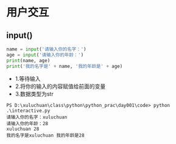 # 用户交互

## input()

```python
name = input('请输入你的名字：')
age = input('请输入你的年龄：')
print(name, age)
print('我的名字是' + name, '我的年龄是' + age)
```

- 1.等待输入
- 2.将你的输入的内容赋值给前面的变量
- 3.数据类型为str

```
PS D:\xuluchuan\class\python\python_prac\day001\code> python .\interactive.py
请输入你的名字：xuluchuan
请输入你的年龄：28
xuluchuan 28
我的名字是xuluchuan 我的年龄是28
```

